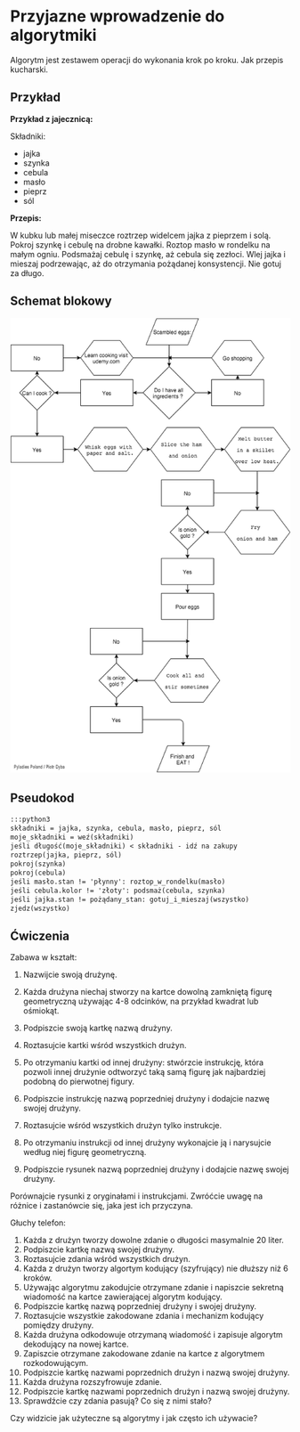 Przyjazne wprowadzenie do algorytmiki
=====================================

Algorytm jest zestawem operacji do wykonania krok po kroku. 
Jak przepis kucharski.


Przykład
--------

**Przykład z jajecznicą:**

Składniki:

-   jajka
-   szynka
-   cebula
-   masło
-   pieprz
-   sól

**Przepis:**

W kubku lub małej miseczce roztrzep widelcem jajka z pieprzem i solą. 
Pokroj szynkę i cebulę na drobne kawałki. Roztop masło w rondelku na
małym ogniu.
Podsmażaj cebulę i szynkę, aż cebula się zezłoci.
Wlej jajka i mieszaj podrzewając, aż do otrzymania pożądanej konsystencji.
Nie gotuj za długo.

Schemat blokowy
---------------

![image](./images/scambled_eggs_diagram.png)

Pseudokod
---------

    :::python3
    składniki = jajka, szynka, cebula, masło, pieprz, sól
    moje_składniki = weź(składniki)
    jeśli długość(moje_składniki) < składniki - idź na zakupy
    roztrzep(jajka, pieprz, sól)
    pokroj(szynka)
    pokroj(cebula)
    jeśli masło.stan != 'płynny': roztop_w_rondelku(masło)
    jeśli cebula.kolor != 'złoty': podsmaż(cebula, szynka)
    jeśli jajka.stan != pożądany_stan: gotuj_i_mieszaj(wszystko)
    zjedz(wszystko)


Ćwiczenia
---------

Zabawa w kształt:

1.  Nazwijcie swoją drużynę.
2.  Każda drużyna niechaj stworzy na kartce dowolną zamkniętą 
    figurę geometryczną używając 4-8 odcinków, na przykład kwadrat
    lub ośmiokąt.
3.  Podpiszcie swoją kartkę nazwą drużyny.
4.  Roztasujcie kartki wśród wszystkich drużyn.
5.  Po otrzymaniu kartki od innej drużyny: stwórzcie instrukcję, która
    pozwoli innej drużynie odtworzyć taką samą figurę jak najbardziej
    podobną do pierwotnej figury.
6.  Podpiszcie instrukcję nazwą poprzedniej drużyny i dodajcie nazwę 
    swojej drużyny.
7.  Roztasujcie wśród wszystkich drużyn tylko instrukcje.
8.  Po otrzymaniu instrukcji od innej drużyny wykonajcie ją i narysujcie
    według niej figurę geometryczną.

9.  Podpiszcie rysunek nazwą poprzedniej drużyny i dodajcie nazwę swojej
    drużyny.

Porównajcie rysunki z oryginałami i instrukcjami. Zwróćcie uwagę na różnice
i zastanówcie się, jaka jest ich przyczyna.

Głuchy telefon:

1.  Każda z drużyn tworzy dowolne zdanie o długości masymalnie 20 liter.
2.  Podpiszcie kartkę nazwą swojej drużyny.
3.  Roztasujcie zdania wśród wszystkich drużyn.
4.  Każda z drużyn tworzy algortym kodujący (szyfrujący) nie dłuższy
    niż 6 kroków.
5.  Używając algorytmu zakodujcie otrzymane zdanie i napiszcie sekretną
    wiadomość na kartce zawierającej algorytm kodujący.
6.  Podpiszcie kartkę nazwą poprzedniej drużyny i swojej drużyny.
7.  Roztasujcie wszystkie zakodowane zdania i mechanizm kodujący pomiędzy drużyny.
8.  Każda drużyna odkodowuje otrzymaną wiadomość i zapisuje algorytm dekodujący
    na nowej kartce.
9.  Zapiszcie otrzymane zakodowane zdanie na kartce z algorytmem rozkodowującym.
10. Podpiszcie kartkę nazwami poprzednich drużyn i nazwą swojej drużyny.
11. Każda drużyna rozszyfrowuje zdanie.
12. Podpiszcie kartkę nazwami poprzednich drużyn i nazwą swojej drużyny.
13. Sprawdźcie czy zdania pasują? Co się z nimi stało?

Czy widzicie jak użyteczne są algorytmy i jak często ich używacie?


